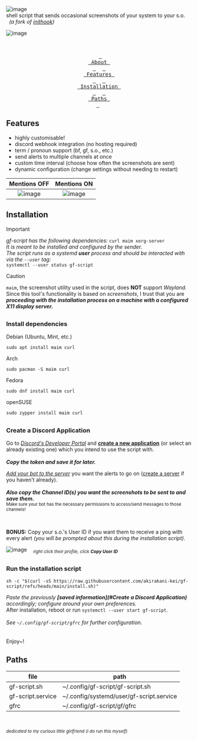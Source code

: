 ![image](https://github.com/user-attachments/assets/8a221144-15c2-4b38-82d3-2393f59a1ece) <br>
shell script that sends occasional screenshots of your system to your s.o. <br>
&nbsp; *(a fork of [inithook](https://github.com/akirakani-kei/inithook))*
<br>


![image](https://github.com/user-attachments/assets/94a57450-f820-4f9d-bccb-dabce56c8445)

<br>

<div align = center>
  
&ensp;[<kbd> <br> About <br> </kbd>](#)&ensp;
&ensp;[<kbd> <br> Features <br> </kbd>](#Features)&ensp;
&ensp;[<kbd> <br> Installation <br> </kbd>](#Installation)&ensp;
&ensp;[<kbd> <br> Paths <br> </kbd>](#Paths)&ensp;

</div>

## Features
- highly customisable!
- discord webhook integration (no hosting required)
- term / pronoun support (bf, gf, s.o., etc.)
- send alerts to multiple channels at once
- custom time interval (choose how often the screenshots are sent)
- dynamic configuration (change settings without needing to restart)

|              Mentions OFF                                                                 |             Mentions ON                                                                   |
| :---------------------------------------------------------------------------------------: | :---------------------------------------------------------------------------------------: |
| ![image](https://github.com/user-attachments/assets/f7627d8c-b254-4498-a871-f4c8243c56bc) | ![image](https://github.com/user-attachments/assets/ca804686-c8ed-496e-9049-0d72e599940a) |

## Installation

> [!IMPORTANT]
> *gf-script has the following dependencies:*
`curl maim xorg-server` <br>
> *It is meant to be installed and configured by the sender.* <br>
> *The script runs as a systemd **user** process and should be interacted with via the `--user` tag:* <br>
`systemctl --user status gf-script`

> [!CAUTION]
> `maim`, the screenshot utility used in the script, does **NOT** support *Wayland.* <br>
> Since this tool's functionality is based on *screenshots*, I trust that you are _**proceeding with the installation process on a machine with a configured X11 display server.**_

##

### Install dependencies


Debian (Ubuntu, Mint, etc.)
```shell
sudo apt install maim curl
```

Arch
```shell
sudo pacman -S maim curl
```

Fedora
```shell
sudo dnf install maim curl
```

openSUSE
```shell
sudo zypper install maim curl
```
##

### Create a Discord Application

Go to *[Discord's Developer Portal](https://discord.com/developers/applications)* and **[create a new application](https://discordjs.guide/preparations/setting-up-a-bot-application.html#creating-your-bot)** (or select an already existing one) which you intend to use the script with.
<br> <br>
***Copy the token and save it for later.***

*[Add your bot to the server](https://discordjs.guide/preparations/adding-your-bot-to-servers.html#bot-invite-links)* you want the alerts to go on ([create a server](https://support.discord.com/hc/en-us/articles/204849977-How-do-I-create-a-server) if you haven't already).
<br> <br>
***Also copy the Channel ID(s) you want the screenshots to be sent to and save them.*** <br>
<sub> Make sure your bot has the necessary permissions to access/send messages to those channels! <br>

<br>

**BONUS:** Copy your s.o.'s User ID if you want them to receive a ping with every alert *(you will be prompted about this during the installation script).*

![image](https://github.com/user-attachments/assets/497a608c-d3fe-401b-9259-bd8978ccc482)
<sub> &nbsp; &nbsp; *right click their profile, click **Copy User ID***

##

### Run the installation script

```shell
sh -c "$(curl -sS https://raw.githubusercontent.com/akirakani-kei/gf-script/refs/heads/main/install.sh)"
```
_Paste the previously **[saved information](#Create a Discord Application)** accordingly; configure around your own preferences._ <br>
After installation, reboot or run `systemctl --user start gf-script`. <br> <br>
*See `~/.config/gf-script/gfrc` for further configuration.*
<br> <br> <br>
Enjoy~!
<br>


## Paths

file                    |  path
------------------------|----------------------
gf-script.sh            | ~/.config/gf-script/gf-script.sh
gf-script.service       | ~/.config/systemd/user/gf-script.service
gfrc                    | ~/.config/gf-script/gf/gfrc

<br>

<sub> *dedicated to my curious little girlfriend (i do run this myself)*

